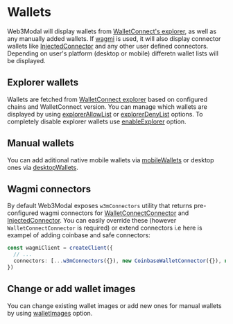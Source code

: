 # Wallets

Web3Modal will display wallets from [WalletConnect's explorer](https://explorer.walletconnect.com), as well as any manually added wallets. If [wagmi](https://wagmi.sh) is used, it will also display connector wallets like [InjectedConnector](https://wagmi.sh/react/connectors/injected) and any other user defined connectors. Depending on user's platform (desktop or mobile) differetn wallet lists will be displayed.

## Explorer wallets

Wallets are fetched from [WalletConnect explorer](https://explorer.walletconnect.com) based on configured chains and WalletConnect version. You can manage which wallets are displayed by using [explorerAllowList](../options.md#explorerallowlist-optional) or [explorerDenyList](../options.md#explorerdenylist-optional) options. To completely disable explorer wallets use [enableExplorer](../options.md#enableexplorer-optional) option.

## Manual wallets

You can add aditional native mobile wallets via [mobileWallets](../options.md#mobilewallets-optional) or desktop ones via [desktopWallets](../options.md#desktopwallets-optional).

## Wagmi connectors

By default Web3Modal exposes `w3mConnectors` utility that returns pre-configured wagmi connectors for [WalletConnectConnector](https://wagmi.sh/react/connectors/walletConnect) and [InjectedConnector](https://wagmi.sh/react/connectors/injected). You can easily override these (however `WalletConnectConnector` is required) or extend connectors i.e here is exampel of adding coinbase and safe connectors:

```ts
const wagmiClient = createClient({
  // ...
  connectors: [...w3mConnectors({}), new CoinbaseWalletConnector({}), new SafeConnector({})]
})
```

## Change or add wallet images

You can change existing wallet images or add new ones for manual wallets by using [walletImages](../options.md#walletimages-optional) option.
